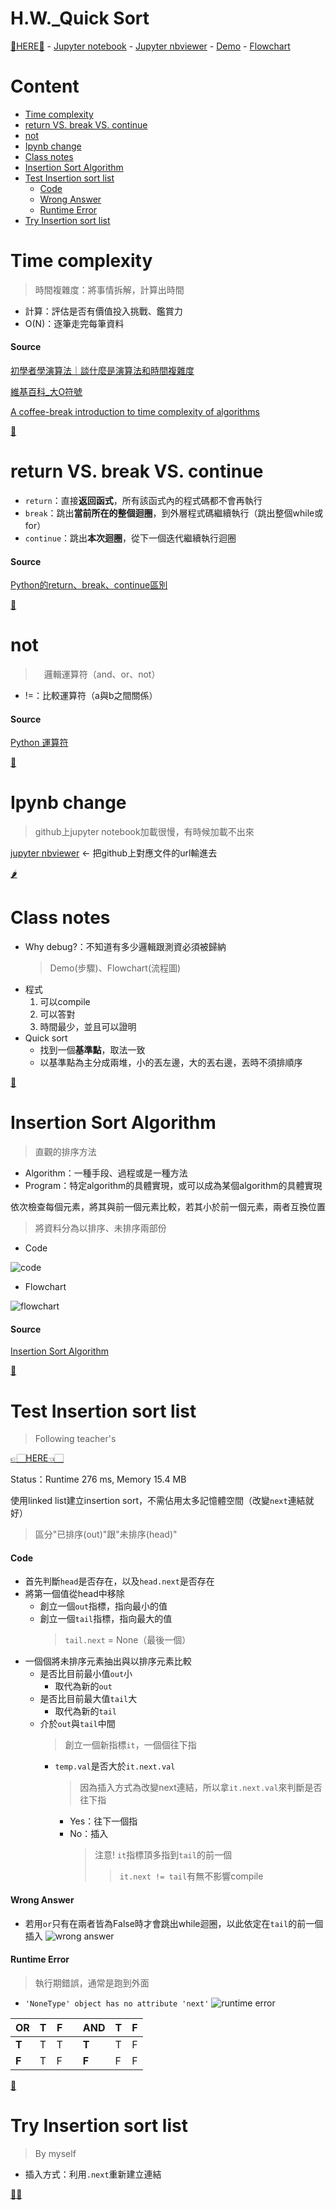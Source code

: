 # H.W._Quick Sort
[🤜HERE🤛](https://github.com/vanikk06/Data-structures-and-Algorithms/tree/master/week_4/H.W.)
    - [Jupyter notebook](https://github.com/vanikk06/Data-structures-and-Algorithms/blob/master/week_4/H.W./H.W._Quick%20Sort%20(1).ipynb)
    - [Jupyter nbviewer](https://nbviewer.jupyter.org/github/vanikk06/Data-structures-and-Algorithms/blob/master/week_4/H.W./H.W._Quick%20Sort%20%281%29.ipynb)
    - [Demo](https://github.com/vanikk06/Data-structures-and-Algorithms/blob/master/week_4/H.W./quick_sort_demo.jpg)
    - [Flowchart](https://github.com/vanikk06/Data-structures-and-Algorithms/blob/master/week_4/H.W./quick_sort_flowchart.jpg)

# Content
- [Time complexity](https://github.com/vanikk06/Data-structures-and-Algorithms/tree/master/week_4#time-complexity)
- [return VS. break VS. continue](https://github.com/vanikk06/Data-structures-and-Algorithms/tree/master/week_4#return-vs-break-vs-continue)
- [not](https://github.com/vanikk06/Data-structures-and-Algorithms/tree/master/week_4#not)
- [Ipynb change](https://github.com/vanikk06/Data-structures-and-Algorithms/tree/master/week_4#ipynb-change)
- [Class notes](https://github.com/vanikk06/Data-structures-and-Algorithms/tree/master/week_4#class-notes)
- [Insertion Sort Algorithm](https://github.com/vanikk06/Data-structures-and-Algorithms/tree/master/week_4#insertion-sort-algorithm)
- [Test Insertion sort list](https://github.com/vanikk06/Data-structures-and-Algorithms/tree/master/week_4#test-insertion-sort-list)
    - [Code](https://github.com/vanikk06/Data-structures-and-Algorithms/tree/master/week_4#code)
    - [Wrong Answer](https://github.com/vanikk06/Data-structures-and-Algorithms/tree/master/week_4#wrong-answer)
    - [Runtime Error](https://github.com/vanikk06/Data-structures-and-Algorithms/tree/master/week_4#runtime-error)
 - [Try Insertion sort list](https://github.com/vanikk06/Data-structures-and-Algorithms/tree/master/week_4#try-insertion-sort-list)

# Time complexity
> 時間複雜度：將事情拆解，計算出時間

 - 計算：評估是否有價值投入挑戰、鑑賞力
  - O(N)：逐筆走完每筆資料
  
#### Source
[初學者學演算法｜談什麼是演算法和時間複雜度](https://medium.com/appworks-school/%E5%88%9D%E5%AD%B8%E8%80%85%E5%AD%B8%E6%BC%94%E7%AE%97%E6%B3%95-%E8%AB%87%E4%BB%80%E9%BA%BC%E6%98%AF%E6%BC%94%E7%AE%97%E6%B3%95%E5%92%8C%E6%99%82%E9%96%93%E8%A4%87%E9%9B%9C%E5%BA%A6-b1f6908e4b80)

[維基百科_大O符號](https://zh.wikipedia.org/zh-hk/%E5%A4%A7O%E7%AC%A6%E5%8F%B7)

[A coffee-break introduction to time complexity of algorithms](https://dev.to/victoria/a-coffee-break-introduction-to-time-complexity-of-algorithms-160m)

[🍅](https://github.com/vanikk06/Data-structures-and-Algorithms/tree/master/week_4#content)

# return VS. break VS. continue
- `return`：直接**返回函式**，所有該函式內的程式碼都不會再執行
- `break`：跳出**當前所在的整個迴圈**，到外層程式碼繼續執行（跳出整個while或for）
- `continue`：跳出**本次迴圈**，從下一個迭代繼續執行迴圈

#### Source
[Python的return、break、continue區別](https://www.itread01.com/content/1548181641.html)

[🍆](https://github.com/vanikk06/Data-structures-and-Algorithms/tree/master/week_4#content)

# not
>　邏輯運算符（and、or、not）
- !=：比較運算符（a與b之間關係）

#### Source
[Python 運算符](https://www.runoob.com/python/python-operators.html)

[🌽](https://github.com/vanikk06/Data-structures-and-Algorithms/tree/master/week_4#content)

# Ipynb change
> github上jupyter notebook加載很慢，有時候加載不出來

[jupyter nbviewer](https://nbviewer.jupyter.org/)  ← 把github上對應文件的url輸進去

[🌶](https://github.com/vanikk06/Data-structures-and-Algorithms/tree/master/week_4#content)

# Class notes
 
 - Why debug?：不知道有多少邏輯跟測資必須被歸納
   > Demo(步驟)、Flowchart(流程圖)
 - 程式
    1. 可以compile
    2. 可以答對
    3. 時間最少，並且可以證明
 - Quick sort
     - 找到一個**基準點**，取法一致
     - 以基準點為主分成兩堆，小的丟左邊，大的丟右邊，丟時不須排順序

[🍄](https://github.com/vanikk06/Data-structures-and-Algorithms/tree/master/week_4#content)

# Insertion Sort Algorithm
> 直觀的排序方法

- Algorithm：一種手段、過程或是一種方法
- Program：特定algorithm的具體實現，或可以成為某個algorithm的具體實現

依次檢查每個元素，將其與前一個元素比較，若其小於前一個元素，兩者互換位置
> 將資料分為以排序、未排序兩部份

- Code

![code](https://github.com/vanikk06/Data-structures-and-Algorithms/blob/master/week_4/image/1571114698076.jpg)

 - Flowchart
 
![flowchart](https://github.com/vanikk06/Data-structures-and-Algorithms/blob/master/week_4/image/1571081952907.jpg)


#### Source
[Insertion Sort Algorithm](https://www.junyiacademy.org/science/computer-science/v/insertion-sort-algorithm)

[🥑](https://github.com/vanikk06/Data-structures-and-Algorithms/tree/master/week_4#content)

# Test Insertion sort list
> Following teacher's

[👉🏻HERE👈🏻](https://github.com/vanikk06/Data-structures-and-Algorithms/blob/master/week_4/Test%20Insertion%20sort%20list.py)

Status：Runtime 276 ms, Memory 15.4 MB

使用linked list建立insertion sort，不需佔用太多記憶體空間（改變`next`連結就好）
> 區分"已排序(out)"跟"未排序(head)"

#### Code
 - 首先判斷`head`是否存在，以及`head.next`是否存在
 - 將第一個值從head中移除
      - 創立一個`out`指標，指向最小的值
      - 創立一個`tail`指標，指向最大的值
        > `tail.next` = None（最後一個）
 - 一個個將未排序元素抽出與以排序元素比較
      - 是否比目前最小值`out`小
         - 取代為新的`out`
      - 是否比目前最大值`tail`大
         - 取代為新的`tail`
      - 介於`out`與`tail`中間
        > 創立一個新指標`it`，一個個往下指
         - `temp.val`是否大於`it.next.val`
             > 因為插入方式為改變next連結，所以拿`it.next.val`來判斷是否往下指
                   
              - Yes：往下一個指
              - No：插入
                 > 注意! `it`指標頂多指到`tail`的前一個
                 >> `it.next != tail`有無不影響compile

#### Wrong Answer
 - 若用`or`只有在兩者皆為False時才會跳出while迴圈，以此依定在`tail`的前一個插入
 ![wrong answer](https://github.com/vanikk06/Data-structures-and-Algorithms/blob/master/week_4/image/1571141402660.jpg)
#### Runtime Error
 > 執行期錯誤，通常是跑到外面
 
 - `'NoneType' object has no attribute 'next'` 
![runtime error](https://github.com/vanikk06/Data-structures-and-Algorithms/blob/master/week_4/image/1571141648113.jpg)


|OR|T|F| |AND|T|F|
| --- | --- | --- | --- | --- | --- | --- |
|**T**|T|T| |**T**|T|F|
|**F**|T|F| |**F**|F|F|

[🥒](https://github.com/vanikk06/Data-structures-and-Algorithms/tree/master/week_4#content)

# Try Insertion sort list
> By myself

- 插入方式：利用`.next`重新建立連結

[🥒🥒](https://github.com/vanikk06/Data-structures-and-Algorithms/tree/master/week_4#content)
